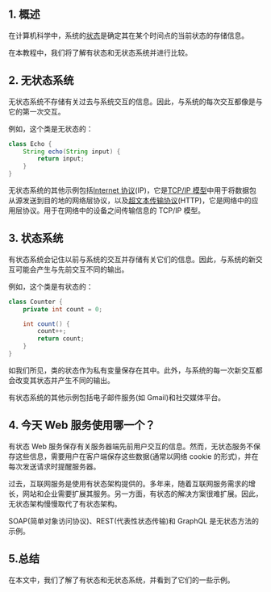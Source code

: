 ## 1. 概述

在计算机科学中，系统的[状态](https://en.wikipedia.org/wiki/State_(computer_science))是确定其在某个时间点的当前状态的存储信息。

在本教程中，我们将了解有状态和无状态系统并进行比较。

## 2. 无状态系统

无状态系统不存储有关过去与系统交互的信息。因此，与系统的每次交互都像是与它的第一次交互。

例如，这个类是无状态的：

```java
class Echo {
    String echo(String input) {
        return input; 
    }
}
```

无状态系统的其他示例包括[Internet 协议](https://en.wikipedia.org/wiki/Internet_Protocol)(IP)，它是[TCP/IP 模型](https://en.wikipedia.org/wiki/Internet_protocol_suite)中用于将数据包从源发送到目的地的网络层协议，以及[超文本传输协议](https://www.baeldung.com/cs/http-versions)(HTTP)，它是网络中的应用层协议。用于在网络中的设备之间传输信息的 TCP/IP 模型。

## 3. 状态系统

有状态系统会记住以前与系统的交互并存储有关它们的信息。因此，与系统的新交互可能会产生与先前交互不同的输出。

例如，这个类是有状态的：

```java
class Counter {
    private int count = 0;

    int count() {
        count++;
        return count;
    }
}
```

如我们所见，类的状态作为私有变量保存在其中。此外，与系统的每一次新交互都会改变其状态并产生不同的输出。

有状态系统的其他示例包括电子邮件服务(如 Gmail)和社交媒体平台。

## 4. 今天 Web 服务使用哪一个？

有状态 Web 服务保存有关服务器端先前用户交互的信息。然而，无状态服务不保存这些信息，需要用户在客户端保存这些数据(通常以网络 cookie 的形式)，并在每次发送请求时提醒服务器。

过去，互联网服务是使用有状态架构提供的。多年来，随着互联网服务需求的增长，网站和企业需要扩展其服务。另一方面，有状态的解决方案很难扩展。因此，无状态架构慢慢取代了有状态架构。

SOAP(简单对象访问协议)、REST(代表性状态传输)和 GraphQL 是无状态方法的示例。

## 5.总结

在本文中，我们了解了有状态和无状态系统，并看到了它们的一些示例。